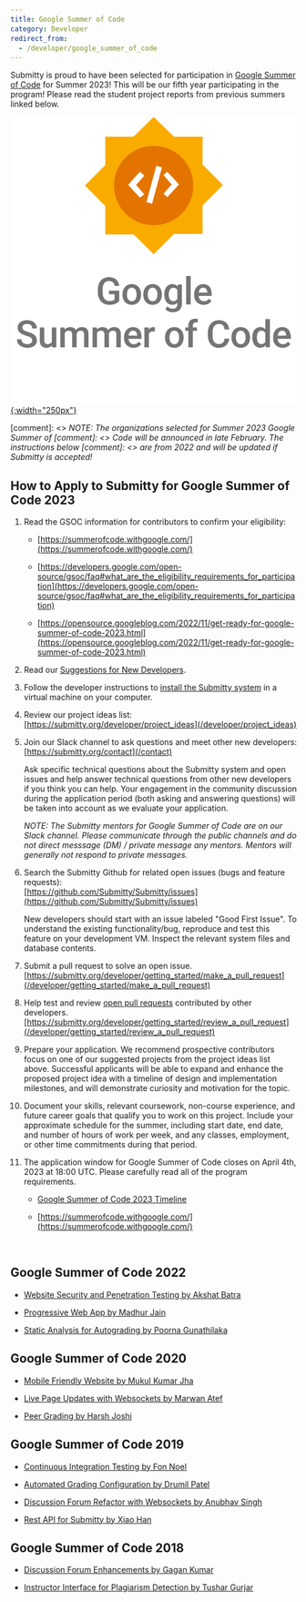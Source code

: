 ```yaml
---
title: Google Summer of Code
category: Developer
redirect_from:
  - /developer/google_summer_of_code
---
```



Submitty is proud to have been selected for participation in [Google
Summer of Code](https://summerofcode.withgoogle.com/) for Summer 2023!
This will be our fifth year participating in the program!  Please read
the student project reports from previous summers linked below.


[![](/images/GSoC-Vertical.png){:width="250px"}](https://summerofcode.withgoogle.com/)


[comment]: <> _NOTE: The organizations selected for Summer 2023 Google Summer of
[comment]: <>   Code will be announced in late February.  The instructions below
[comment]: <>    are from 2022 and will be updated if Submitty is accepted!_

## How to Apply to Submitty for Google Summer of Code 2023

1. Read the GSOC information for contributors to confirm your eligibility:  

   * [https://summerofcode.withgoogle.com/](https://summerofcode.withgoogle.com/)  

   * [https://developers.google.com/open-source/gsoc/faq#what_are_the_eligibility_requirements_for_participation](https://developers.google.com/open-source/gsoc/faq#what_are_the_eligibility_requirements_for_participation)

   * [https://opensource.googleblog.com/2022/11/get-ready-for-google-summer-of-code-2023.html](https://opensource.googleblog.com/2022/11/get-ready-for-google-summer-of-code-2023.html)

2. Read our [Suggestions for New Developers](/developer).

3. Follow the developer instructions to
   [install the Submitty system](/developer/getting_started/vm_install_using_vagrant)
   in a virtual machine on your computer.

4. Review our project ideas list:   
   [https://submitty.org/developer/project_ideas](/developer/project_ideas)

5. Join our Slack channel to ask questions and meet other new developers:   
   [https://submitty.org/contact](/contact)
   
   Ask specific technical questions about the Submitty system and open
   issues and help answer technical questions from other new developers if
   you think you can help.  Your engagement in the community discussion
   during the application period (both asking and answering questions) will 
   be taken into account as we evaluate your application.

   _NOTE: The Submitty mentors for Google Summer of Code are on our
   Slack channel.  Please communicate through the public channels and
   do not direct messsage (DM) / private message any mentors. 
   Mentors will generally not respond to private messages._

6. Search the Submitty Github for related open issues (bugs and feature requests):   
   [https://github.com/Submitty/Submitty/issues](https://github.com/Submitty/Submitty/issues)

   New developers should start with an issue labeled "Good First
   Issue". To understand the existing functionality/bug, reproduce and
   test this feature on your development VM. Inspect the relevant
   system files and database contents.

8. Submit a pull request to solve an open issue.  
   [https://submitty.org/developer/getting_started/make_a_pull_request](/developer/getting_started/make_a_pull_request)
   
9. Help test and review [open pull requests](https://github.com/Submitty/Submitty/pulls) contributed by other developers.
   [https://submitty.org/developer/getting_started/review_a_pull_request](/developer/getting_started/review_a_pull_request)
   
10. Prepare your application. We recommend prospective contributors focus on one
   of our suggested projects from the project ideas list above. Successful
   applicants will be able to expand and enhance the proposed project idea
   with a timeline of design and implementation milestones, and will
   demonstrate curiosity and motivation for the topic.  

11. Document your skills, relevant coursework, non-course experience, and future
   career goals that qualify you to work on this project.  Include your
   approximate schedule for the summer, including start date, end date,
   and number of hours of work per week, and any
   classes, employment, or other time commitments during that period.

12. The application window for Google Summer of Code closes on April 4th, 2023 at 18:00 UTC.
   Please carefully read all of the program requirements.  
   
     * [Google Summer of Code 2023 Timeline](https://developers.google.com/open-source/gsoc/timeline)  

     * [https://summerofcode.withgoogle.com/](https://summerofcode.withgoogle.com/)  

&nbsp;  
  

## Google Summer of Code 2022

* [Website Security and Penetration Testing by Akshat Batra](/developer/google_summer_of_code/2022_Akshat_Batra)

* [Progressive Web App by Madhur Jain](/developer/google_summer_of_code/2022_Madhur_Jain)

* [Static Analysis for Autograding by Poorna Gunathilaka](/developer/google_summer_of_code/2022_Poorna_Gunathilaka)



## Google Summer of Code 2020

* [Mobile Friendly Website by Mukul Kumar Jha](/developer/google_summer_of_code/2020_Mukul_Kumar_Jha)

* [Live Page Updates with Websockets by Marwan Atef](/developer/google_summer_of_code/2020_Marwan_Atef)

* [Peer Grading by Harsh Joshi](/developer/google_summer_of_code/2020_Harsh_Joshi)





## Google Summer of Code 2019


* [Continuous Integration Testing by Fon Noel](/developer/google_summer_of_code/2019_FonNoel)

* [Automated Grading Configuration by Drumil Patel](/developer/google_summer_of_code/2019_DrumilPatel)

* [Discussion Forum Refactor with Websockets by Anubhav Singh](/developer/google_summer_of_code/2019_AnubhavSingh)

* [Rest API for Submitty by Xiao Han](/developer/google_summer_of_code/2019_XiaoHan)



## Google Summer of Code 2018


* [Discussion Forum Enhancements by Gagan Kumar](/developer/google_summer_of_code/2018_GaganKumar)

* [Instructor Interface for Plagiarism Detection by Tushar Gurjar](/developer/google_summer_of_code/2018_TusharGurjar)

